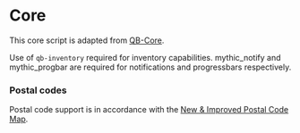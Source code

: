 # Core

This core script is adapted from [QB-Core](https://github.com/qbcore-framework/qb-core).

Use of  `qb-inventory` required for inventory capabilities. mythic_notify and mythic_progbar are required for notifications and progressbars respectively.

### Postal codes
Postal code support is in accordance with the [New & Improved Postal Code Map](https://forum.cfx.re/t/release-postal-code-map-minimap-new-improved-v1-3/147458).